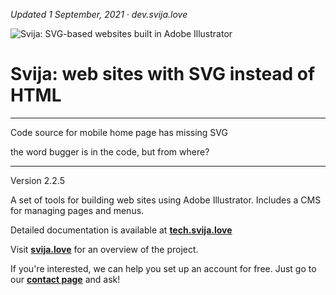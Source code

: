 [logo]: http://files.svija.love/github/readme-logo.png "Svija: SVG-based websites built in Adobe Illustrator"

*Updated 1 September, 2021 · dev.svija.love*

![Svija: SVG-based websites built in Adobe Illustrator][logo]

# Svija: web sites with SVG instead of HTML

---

Code source for mobile home page has missing SVG

the word bugger is in the code, but from where?

---

Version 2.2.5

A set of tools for building web sites using Adobe Illustrator.
Includes a CMS for managing pages and menus.

Detailed documentation is available at **[tech.svija.love][1]**

Visit **[svija.love][2]** for an overview of the project.

If you're interested, we can help you set up an account for free.
Just go to our **[contact page][3]** and ask!

[1]: https://tech.svija.love "Visit the documentation site"
[2]: https://svija.love "Visit the main site"
[3]: https://svija.love/en/contact "Contact us"
